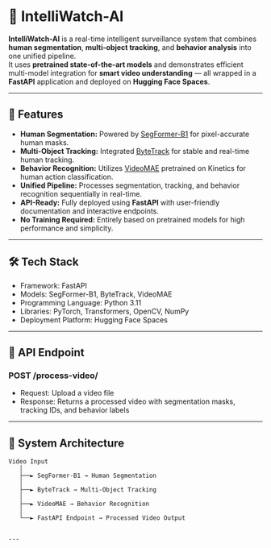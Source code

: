 # 🧠 IntelliWatch-AI

**IntelliWatch-AI** is a real-time intelligent surveillance system that combines **human segmentation**, **multi-object tracking**, and **behavior analysis** into one unified pipeline.  
It uses **pretrained state-of-the-art models** and demonstrates efficient multi-model integration for **smart video understanding** — all wrapped in a **FastAPI** application and deployed on **Hugging Face Spaces**.

---

## 🚀 Features

- **Human Segmentation:** Powered by [SegFormer-B1](https://huggingface.co/nvidia/segformer-b1-finetuned-ade-512-512) for pixel-accurate human masks.  
- **Multi-Object Tracking:** Integrated [ByteTrack](https://github.com/ifzhang/ByteTrack) for stable and real-time human tracking.  
- **Behavior Recognition:** Utilizes [VideoMAE](https://huggingface.co/MCG-NJU/videomae-base) pretrained on Kinetics for human action classification.  
- **Unified Pipeline:** Processes segmentation, tracking, and behavior recognition sequentially in real-time.  
- **API-Ready:** Fully deployed using **FastAPI** with user-friendly documentation and interactive endpoints.  
- **No Training Required:** Entirely based on pretrained models for high performance and simplicity.  

---

## 🛠️ Tech Stack

- Framework: FastAPI
- Models: SegFormer-B1, ByteTrack, VideoMAE
- Programming Language: Python 3.11
- Libraries: PyTorch, Transformers, OpenCV, NumPy
- Deployment Platform: Hugging Face Spaces

---

## 📁 API Endpoint
### POST /process-video/
- Request: Upload a video file
- Response: Returns a processed video with segmentation masks, tracking IDs, and behavior labels

---

## 🧩 System Architecture

```text
Video Input
   │
   ├──► SegFormer-B1 → Human Segmentation
   │
   ├──► ByteTrack → Multi-Object Tracking
   │
   ├──► VideoMAE → Behavior Recognition
   │
   └──► FastAPI Endpoint → Processed Video Output


---


